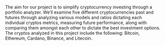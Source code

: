The aim for our project is to simplify cryptocurrency investing through a portfolio analyzer. We’ll examine five different cryptocurrencies past and futures through analyzing various models and ratios dictating each individual cryptos metrics, measuring future performance, along with comparing them amongst each other to dictate the best investment options. The cryptos analyzed in this project include the following: Bitcoin, Ethereum, Cardano, Binance, and Litecoin.

